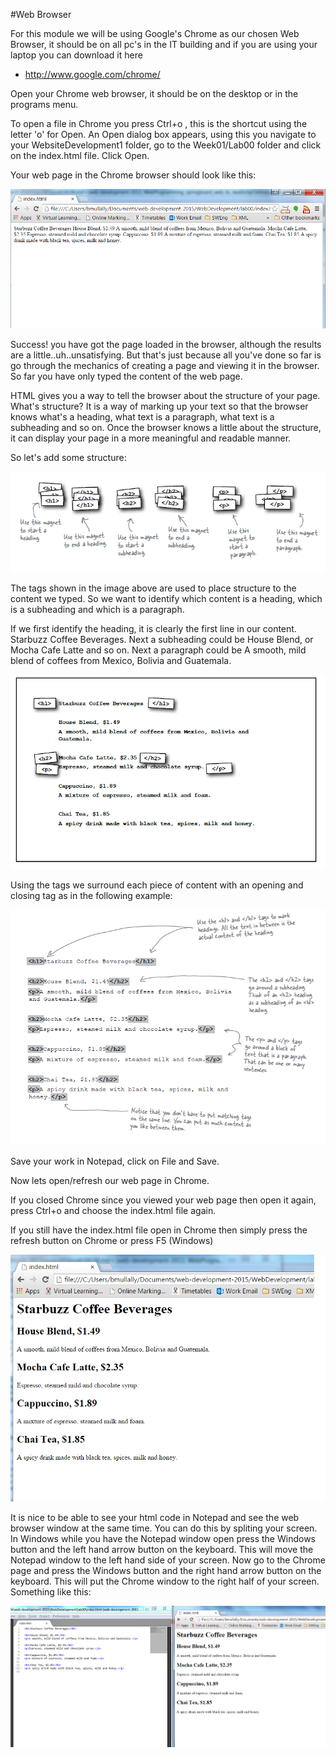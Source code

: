#Web Browser

For this module we will be using Google's Chrome as our chosen Web Browser, it should be on all pc's in the IT building and if you are using your laptop you can download it here

- <http://www.google.com/chrome/>

Open your Chrome web browser, it should be on the desktop or in the programs menu.

To open a file in Chrome you press Ctrl+o , this is the shortcut using the letter 'o' for Open.
An Open dialog box appears, using this you navigate to your WebsiteDevelopment1 folder, go to the Week01/Lab00 folder and click on the index.html file. Click Open.

Your web page in the Chrome browser should look like this:

![](./img/17.png)

Success! you have got the page loaded in the browser, although the results are a little..uh..unsatisfying. But that's just because all you've done so far is go through the mechanics of creating a page and viewing it in the browser. So far you have only typed the content of the web page.

HTML gives you a way to tell the browser about the structure of your page. What's structure? It is a way of marking up your text so that the browser knows what's a heading, what text is a paragraph, what text is a subheading and so on. Once the browser knows a little about the structure, it can display your page in a more meaningful and readable manner.

So let's add some structure:

![](./img/18.png)

The tags shown in the image above are used to place structure to the content we typed. So we want to identify which content is a heading, which is a subheading and which is a paragraph.

If we first identify the heading, it is clearly the first line in our content. Starbuzz Coffee Beverages.
Next a subheading could be House Blend, or Mocha Cafe Latte and so on.
Next a paragraph could be A smooth, mild blend of coffees from Mexico, Bolivia and Guatemala.

![](./img/19.png)

Using the tags we surround each piece of content with an opening and closing tag as in the following example:

![](./img/20.png)


Save your work in Notepad, click on File and Save.

Now lets open/refresh our web page in Chrome.

If you closed Chrome since you viewed your web page then open it again, press Ctrl+o and choose the index.html file again.

If you still have the index.html file open in Chrome then simply press the refresh button on Chrome or press F5 (Windows)

![](./img/21.png)

It is nice to be able to see your html code in Notepad and see the web browser window at the same time. You can do this by spliting your screen. In Windows while you have the Notepad window open press the Windows button and the left hand arrow button on the keyboard. This will move the Notepad window to the left hand side of your screen. Now go to the Chrome page and press the Windows button and the right hand arrow button on the keyboard. This will put the Chrome window to the right half of your screen. Something like this:

![](./img/22.png)

